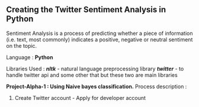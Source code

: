 ﻿## **Creating the Twitter Sentiment Analysis in Python**

Sentiment Analysis is a process of predicting whether a piece of information (i.e. text, most commonly) indicates a positive, negative or neutral sentiment on the topic.

Language : **Python**

Libraries Used : 
***nltk*** - natural language preprocessing library
***twitter*** - to handle twitter api
and some other that but these two are main libraries

**Project-Alpha-1 : Using Naive bayes classification.**
Process description : 
1. Create Twitter account - Apply for developer account






